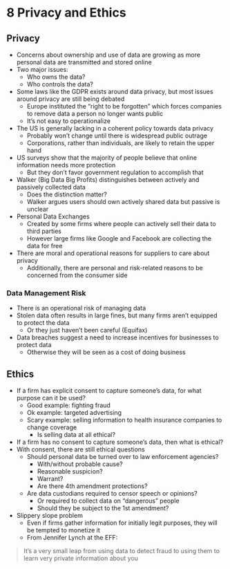 # 8 Privacy and Ethics
## Privacy
- Concerns about ownership and use of data are growing as more personal data are transmitted and stored online
- Two major issues:
	- Who owns the data?
	- Who controls the data?
- Some laws like the GDPR exists around data privacy, but most issues around privacy are still being debated
	- Europe instituted the “right to be forgotten” which forces companies to remove data a person no longer wants public
	- It’s not easy to operationalize
- The US is generally lacking in a coherent policy towards data privacy 
	- Probably won’t change until there is widespread public outrage
	- Corporations, rather than individuals, are likely to retain the upper hand
- US surveys show that the majority of people believe that online information needs more protection
	- But they don’t favor government regulation to accomplish that
- Walker (Big Data Big Profits) distinguishes between actively and passively collected data 
	- Does the distinction matter?
	- Walker argues users should own actively shared data but passive is unclear 
- Personal Data Exchanges
	- Created by some firms where people can actively sell their data to third parties
	- However large firms like Google and Facebook are collecting the data for free
- There are moral and operational reasons for suppliers to care about privacy
	- Additionally, there are personal and risk-related reasons to be concerned from the consumer side
### Data Management Risk
- There is an operational risk of managing data
- Stolen data often results in large fines, but many firms aren’t equipped to protect the data 
	- Or they just haven’t been careful (Equifax) 
- Data breaches suggest a need to increase incentives for businesses to protect data
	- Otherwise they will be seen as a cost of doing business 
## Ethics
- If a firm has explicit consent to capture someone’s data, for what purpose can it be used?
	- Good example: fighting fraud
	- Ok example: targeted advertising
	- Scary example: selling information to health insurance companies to change coverage
		- Is selling data at all ethical?
- If a firm has no consent to capture someone’s data, then what is ethical?
- With consent, there are still ethical questions
	- Should personal data be turned over to law enforcement agencies?
		- With/without probable cause?
		- Reasonable suspicion? 
		- Warrant?
		- Are there 4th amendment protections? 
	- Are data custodians required to censor speech or opinions?
		- Or required to collect data on “dangerous” people
		- Should they be subject to the 1st amendment? 
- Slippery slope problem
	- Even if firms gather information for initially legit purposes, they will be tempted to monetize it 
	- From Jennifer Lynch at the EFF:
> It’s a very small leap from using data to detect fraud to using them to learn very private information about you
	
	
	
